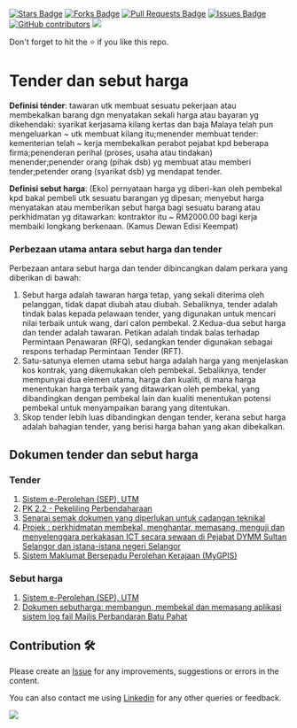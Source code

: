<a href="https://github.com/drshahizan/software-engineering/stargazers"><img src="https://img.shields.io/github/stars/drshahizan/software-engineering" alt="Stars Badge"/></a>
<a href="https://github.com/drshahizan/software-engineering/network/members"><img src="https://img.shields.io/github/forks/drshahizan/software-engineering" alt="Forks Badge"/></a>
<a href="https://github.com/drshahizan/software-engineering/pulls"><img src="https://img.shields.io/github/issues-pr/drshahizan/software-engineering" alt="Pull Requests Badge"/></a>
<a href="https://github.com/drshahizan/software-engineering/issues"><img src="https://img.shields.io/github/issues/drshahizan/software-engineering" alt="Issues Badge"/></a>
<a href="https://github.com/drshahizan/software-engineering/graphs/contributors"><img alt="GitHub contributors" src="https://img.shields.io/github/contributors/drshahizan/software-engineering?color=2b9348"></a>
![](https://visitor-badge.glitch.me/badge?page_id=drshahizan/software-engineering)

Don't forget to hit the :star: if you like this repo.

# Tender dan sebut harga
**Definisi ténder**: tawaran utk membuat sesuatu pekerjaan atau membekalkan barang dgn menyatakan sekali harga atau bayaran yg dikehendaki: syarikat kerjasama kilang kertas dan baja Malaya telah pun mengeluarkan ~ utk membuat kilang itu;menender membuat tender: kementerian telah ~ kerja membekalkan perabot pejabat kpd beberapa firma;penenderan perihal (proses, usaha atau tindakan) menender;penender orang (pihak dsb) yg membuat atau memberi tender;petender orang (syarikat dsb) yg mendapat tender.

**Definisi sebut harga**: (Eko) pernyataan harga yg diberi-kan oleh pembekal kpd bakal pembeli utk sesuatu barangan yg dipesan; menyebut harga menyatakan atau memberikan sebut harga bagi sesuatu barang atau perkhidmatan yg ditawarkan: kontraktor itu ~ RM2000.00 bagi kerja membaiki longkang berkenaan. (Kamus Dewan Edisi Keempat)

### Perbezaan utama antara sebut harga dan tender
Perbezaan antara sebut harga dan tender dibincangkan dalam perkara yang diberikan di bawah:
1. Sebut harga adalah tawaran harga tetap, yang sekali diterima oleh pelanggan, tidak dapat diubah atau diubah. Sebaliknya, tender adalah tindak balas kepada pelawaan tender, yang digunakan untuk mencari nilai terbaik untuk wang, dari calon pembekal.
2.Kedua-dua sebut harga dan tender adalah tawaran. Petikan adalah tindak balas terhadap Permintaan Penawaran (RFQ), sedangkan tender digunakan sebagai respons terhadap Permintaan Tender (RFT).
3. Satu-satunya elemen utama sebut harga adalah harga yang menjelaskan kos kontrak, yang dikemukakan oleh pembekal. Sebaliknya, tender mempunyai dua elemen utama, harga dan kualiti, di mana harga menentukan harga terbaik yang ditawarkan oleh pembekal, yang dibandingkan dengan pembekal lain dan kualiti menentukan potensi pembekal untuk menyampaikan barang yang ditentukan.
4. Skop tender lebih luas dibandingkan dengan tender, kerana sebut harga adalah bahagian tender, yang berisi harga bahan yang akan dibekalkan.

## Dokumen tender dan sebut harga
### Tender
1. [Sistem e-Perolehan (SEP), UTM](https://ecommerce.utm.my/etender/page.php?pageid=tender_listold)
2. [PK 2.2 - Pekeliling Perbendaharaan](https://ppp.treasury.gov.my/sub-topik/fail/202/muat-turun)
3. [Senarai semak dokumen yang diperlukan untuk cadangan teknikal](https://www.pmo.gov.my/dokumenattached/tender/files/LAMPIRAN_TENDER_SMPKE_01_2018.pdf)
4. [Projek : perkhidmatan membekal, menghantar, memasang, menguji dan menyelenggara perkakasan ICT secara sewaan di Pejabat DYMM Sultan Selangor dan istana-istana negeri Selangor](https://tender.selangor.my/uploads/BHERsFIdDwZJqeWsxPVSCGFrrAcjHpYIk25MFEnx/DOKUMEN%20TENDER%20ICT%20PEJABAT%20DYMM%20SULTAN%20SELANGOR.pdf)
5. [Sistem Maklumat Bersepadu Perolehan Kerajaan (MyGPIS)](https://ppp.treasury.gov.my/sub-topik/fail/259/muat-turun)

### Sebut harga
1. [Sistem e-Perolehan (SEP), UTM](https://ecommerce.utm.my/etender/page.php?pageid=quotation_listold)
2. [Dokumen sebutharga: membangun, membekal dan memasang aplikasi sistem log fail Majlis Perbandaran Batu Pahat](https://www.mpbp.gov.my/sites/default/files/122.pdf)

## Contribution 🛠️
Please create an [Issue](https://github.com/drshahizan/software-engineering/issues) for any improvements, suggestions or errors in the content.

You can also contact me using [Linkedin](https://www.linkedin.com/in/drshahizan/) for any other queries or feedback.

![](https://visitor-badge.glitch.me/badge?page_id=drshahizan)
